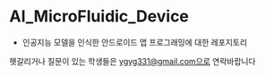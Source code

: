 # AI_MicroFluidic_Device
* 인공지능 모델을 인식한 안드로이드 앱 프로그래밍에 대한 레포지토리





헷갈리거나 질문이 있는 학생들은 ygyg331@gmail.com으로 연락바랍니다
